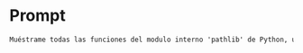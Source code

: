 # Prompt

```txt
Muéstrame todas las funciones del modulo interno 'pathlib' de Python, una breve descripción y ejemplo.
```
